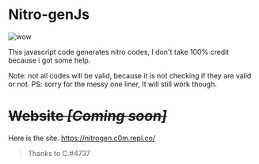 # Nitro-genJs

![wow](https://user-images.githubusercontent.com/80481493/121949986-fabea880-cd0d-11eb-94e2-39809c0ab302.gif)

This javascript code generates nitro codes, I don't take 100% credit because i got some help.

Note: not all codes will be valid, because it is not checking if they are valid or not. PS: sorry for the messy one liner, It will still work though.

# ~~Website *[Coming soon]*~~
Here is the site. https://nitrogen.c0m.repl.co/

> Thanks to C.#4737
